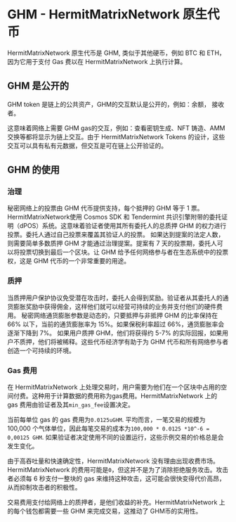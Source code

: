 # GHM -  HermitMatrixNetwork 原生代币

HermitMatrixNetwork 原生代币是 GHM, 类似于其他硬币，例如 BTC 和 ETH，因为它用于支付 Gas 费以在 HermitMatrixNetwork 上执行计算。



## GHM 是公开的

GHM token 是链上的公共资产，GHM的交互默认是公开的，例如：余额， 接收者。

这意味着网络上需要 GHM gas的交互，例如：查看密钥生成、NFT 铸造、AMM 交换等都将显示为链上交互。由于 HermitMatrixNetwork Tokens 的设计，这些交互可以具有私有元数据，但交互是可在链上公开验证的。



## GHM 的使用

### 治理

秘密网络上的投票由 GHM 代币提供支持，每个抵押的 GHM 等于 1 票。HermitMatrixNetwork使用 Cosmos SDK 和 Tendermint 共识引擎附带的委托证明（dPOS）系统。这意味着验证者使用其所有委托人的总质押 GHM 的权力进行投票。委托人通过自己投票来覆盖其验证人的投票。 如果达到提案的法定人数，则需要简单多数质押 GHM 才能通过治理提案。提案有 7 天的投票期，委托人可以将投票切换到最后一个区块。让 GHM 给予任何网络参与者在生态系统中的投票权，这是 GHM 代币的一个非常重要的用途。

### 质押

当质押用户保护协议免受潜在攻击时，委托人会得到奖励。验证者从其委托人的通货膨胀奖励中获得佣金，这样他们就可以经营可持续的业务并支付他们的硬件费用。 秘密网络通货膨胀参数是动态的，只要抵押与非抵押 GHM 的比率保持在 66% 以下，当前的通货膨胀率为 15%。如果保税利率超过 66%，通货膨胀率会逐渐下降到 7%。 如果用户质押 GHM，他们将获得约 5-7% 的实际回报，如果用户不质押，他们将被稀释。这些代币经济学有助于为 GHM 代币和所有网络参与者创造一个可持续的环境。

### Gas 费用

在 HermitMatrixNetwork  上处理交易时，用户需要为他们在一个区块中占用的空间付费。这种用于计算数据的费用称为gas费用。HermitMatrixNetwork 上的 gas 费用由验证者及其`min_gas_fee`设置决定。

当前每单位 gas 的 gas 费用为`0.0125uGHM`. 平均而言，一笔交易的规模为 100,000 个气体单位，因此每笔交易的成本为`100,000 * 0.0125 *10^-6 = 0,00125 GHM`. 如果验证者决定使用不同的设置运行，这些示例交易的价格总是会发生变化。

由于高吞吐量和快速确定性，HermitMatrixNetwork  没有理由出现收费市场。HermitMatrixNetwork 的费用可能是`0`，但这并不是为了消除拒绝服务攻击。攻击者必须每 6 秒支付一整块的 gas 来维持这种攻击，这可能会很快变得代价高昂，从而抑制攻击者的积极性。

交易费用支付给网络上的质押者，是他们收益的补充。HermitMatrixNetwork  上的每个钱包都需要一些 GHM 来完成交易，这推动了 GHM币的实用性。